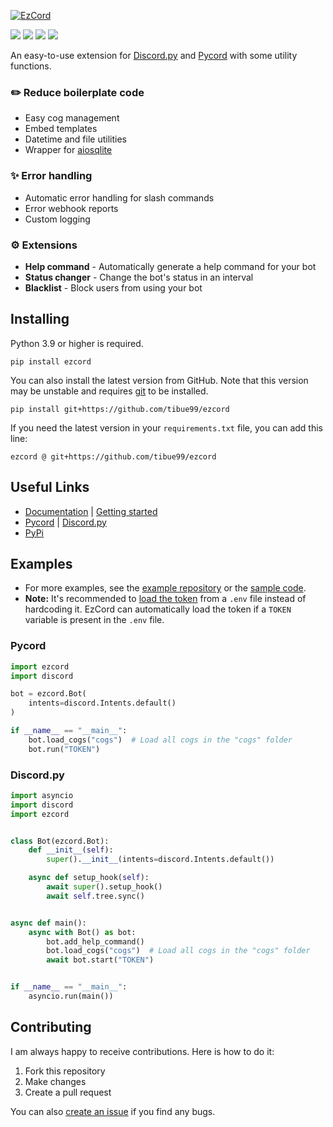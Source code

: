 [![EzCord](/docs/_static/ezcord.png)](https://github.com/tibue99/ezcord)

[![](https://img.shields.io/discord/1010915072694046794?label=discord&style=for-the-badge&logo=discord&color=5865F2&logoColor=white)](https://discord.gg/zfvbjTEzv6)
[![](https://img.shields.io/pypi/v/ezcord.svg?style=for-the-badge&logo=pypi&color=yellow&logoColor=white)](https://pypi.org/project/ezcord/)
[![](https://img.shields.io/pypi/l/ezcord?style=for-the-badge)](https://github.com/tibue99/ezcord/blob/main/LICENSE)
[![](https://aschey.tech/tokei/github/tibue99/ezcord?style=for-the-badge)](https://github.com/tibue99/ezcord)

An easy-to-use extension for [Discord.py](https://github.com/Rapptz/discord.py)
and [Pycord](https://github.com/Pycord-Development/pycord) with some utility functions.

### ✏️ Reduce boilerplate code
- Easy cog management
- Embed templates
- Datetime and file utilities
- Wrapper for [aiosqlite](https://github.com/omnilib/aiosqlite)

### ✨ Error handling
- Automatic error handling for slash commands
- Error webhook reports
- Custom logging

### ⚙️ Extensions
- **Help command** - Automatically generate a help command for your bot
- **Status changer** - Change the bot's status in an interval
- **Blacklist** - Block users from using your bot

## Installing
Python 3.9 or higher is required.
```
pip install ezcord
```
You can also install the latest version from GitHub. Note that this version may be unstable
and requires [git](https://git-scm.com/downloads) to be installed.
```
pip install git+https://github.com/tibue99/ezcord
```
If you need the latest version in your `requirements.txt` file, you can add this line:
```
ezcord @ git+https://github.com/tibue99/ezcord
```

## Useful Links
- [Documentation](https://ezcord.readthedocs.io/) | [Getting started](https://ezcord.readthedocs.io/en/latest/pages/getting_started.html)
- [Pycord](https://docs.pycord.dev/) | [Discord.py](https://discordpy.readthedocs.io/en/stable/)
- [PyPi](https://pypi.org/project/ezcord/)

## Examples
- For more examples, see the [example repository](https://github.com/tibue99/ezcord_template)
or the [sample code](https://ezcord.readthedocs.io/en/latest/examples/examples.html).
- **Note:** It's recommended to [load the token](https://guide.pycord.dev/getting-started/creating-your-first-bot#protecting-tokens) from a `.env` file instead of hardcoding it.
EzCord can automatically load the token if a `TOKEN` variable is present in the `.env` file.

### Pycord
```py
import ezcord
import discord

bot = ezcord.Bot(
    intents=discord.Intents.default()
)

if __name__ == "__main__":
    bot.load_cogs("cogs")  # Load all cogs in the "cogs" folder
    bot.run("TOKEN")
```

### Discord.py
```py
import asyncio
import discord
import ezcord


class Bot(ezcord.Bot):
    def __init__(self):
        super().__init__(intents=discord.Intents.default())

    async def setup_hook(self):
        await super().setup_hook()
        await self.tree.sync()


async def main():
    async with Bot() as bot:
        bot.add_help_command()
        bot.load_cogs("cogs")  # Load all cogs in the "cogs" folder
        await bot.start("TOKEN")


if __name__ == "__main__":
    asyncio.run(main())
```

## Contributing
I am always happy to receive contributions. Here is how to do it:
1. Fork this repository
2. Make changes
3. Create a pull request

You can also [create an issue](https://github.com/tibue99/ezcord/issues/new) if you find any bugs.
